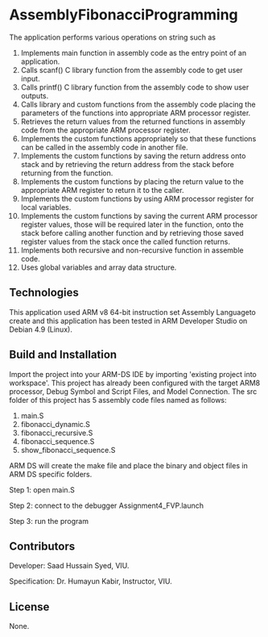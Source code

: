 # AssemblyFibonacciProgramming
The application performs various operations on string such as
1. Implements main function in assembly code as the entry point of an application.
2. Calls scanf() C library function from the assembly code to get user input.
3. Calls printf() C library function from the assembly code to show user outputs.
4. Calls library and custom functions from the assembly code placing the parameters of the
functions into appropriate ARM processor register.
5. Retrieves the return values from the returned functions in assembly code from the
appropriate ARM processor register.
6. Implements the custom functions appropriately so that these functions can be called in
the assembly code in another file.
7. Implements the custom functions by saving the return address onto stack and by
retrieving the return address from the stack before returning from the function.
8. Implements the custom functions by placing the return value to the appropriate ARM
register to return it to the caller.
9. Implements the custom functions by using ARM processor register for local variables.
10. Implements the custom functions by saving the current ARM processor register values,
those will be required later in the function, onto the stack before calling another
function and by retrieving those saved register values from the stack once the called
function returns.
11. Implements both recursive and non-recursive function in assemble code.
12. Uses global variables and array data structure.


## Technologies
This application used ARM v8 64-bit instruction set Assembly Languageto create and this application has been tested in
ARM Developer Studio on Debian 4.9 (Linux).

## Build and Installation
Import the project into your ARM-DS IDE by importing 'existing
project into workspace'. This project has already been configured with the target
ARM8 processor, Debug Symbol and Script Files, and Model Connection. The src folder of this project has 5 assembly
code files named as follows:
1. main.S
2. fibonacci_dynamic.S
3. fibonacci_recursive.S
4. fibonacci_sequence.S
5. show_fibonacci_sequence.S

ARM DS will create the make file and place the binary and object files in ARM DS specific folders.

Step 1:
    open main.S

Step 2:
    connect to the debugger Assignment4_FVP.launch

Step 3:
    run the program



## Contributors
Developer: Saad Hussain Syed, VIU.

Specification: Dr. Humayun Kabir, Instructor, VIU.

## License
None.